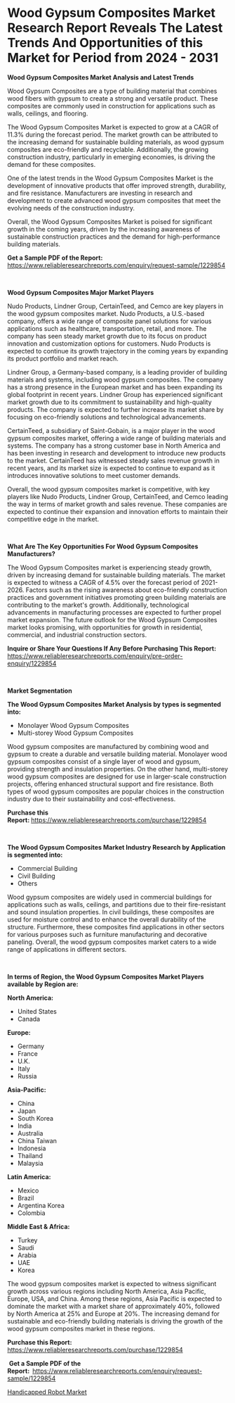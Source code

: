 <p><h1>Wood Gypsum Composites Market Research Report Reveals The Latest Trends And Opportunities of this Market for Period from 2024 - 2031</h1></p><p><strong>Wood Gypsum Composites Market Analysis and Latest Trends</strong></p>
<p><p>Wood Gypsum Composites are a type of building material that combines wood fibers with gypsum to create a strong and versatile product. These composites are commonly used in construction for applications such as walls, ceilings, and flooring.</p><p>The Wood Gypsum Composites Market is expected to grow at a CAGR of 11.3% during the forecast period. The market growth can be attributed to the increasing demand for sustainable building materials, as wood gypsum composites are eco-friendly and recyclable. Additionally, the growing construction industry, particularly in emerging economies, is driving the demand for these composites.</p><p>One of the latest trends in the Wood Gypsum Composites Market is the development of innovative products that offer improved strength, durability, and fire resistance. Manufacturers are investing in research and development to create advanced wood gypsum composites that meet the evolving needs of the construction industry.</p><p>Overall, the Wood Gypsum Composites Market is poised for significant growth in the coming years, driven by the increasing awareness of sustainable construction practices and the demand for high-performance building materials.</p></p>
<p><strong>Get a Sample PDF of the Report:&nbsp;</strong> <a href="https://www.reliableresearchreports.com/enquiry/request-sample/1229854">https://www.reliableresearchreports.com/enquiry/request-sample/1229854</a></p>
<p>&nbsp;</p>
<p><strong>Wood Gypsum Composites Major Market Players</strong></p>
<p><p>Nudo Products, Lindner Group, CertainTeed, and Cemco are key players in the wood gypsum composites market. Nudo Products, a U.S.-based company, offers a wide range of composite panel solutions for various applications such as healthcare, transportation, retail, and more. The company has seen steady market growth due to its focus on product innovation and customization options for customers. Nudo Products is expected to continue its growth trajectory in the coming years by expanding its product portfolio and market reach.</p><p>Lindner Group, a Germany-based company, is a leading provider of building materials and systems, including wood gypsum composites. The company has a strong presence in the European market and has been expanding its global footprint in recent years. Lindner Group has experienced significant market growth due to its commitment to sustainability and high-quality products. The company is expected to further increase its market share by focusing on eco-friendly solutions and technological advancements.</p><p>CertainTeed, a subsidiary of Saint-Gobain, is a major player in the wood gypsum composites market, offering a wide range of building materials and systems. The company has a strong customer base in North America and has been investing in research and development to introduce new products to the market. CertainTeed has witnessed steady sales revenue growth in recent years, and its market size is expected to continue to expand as it introduces innovative solutions to meet customer demands.</p><p>Overall, the wood gypsum composites market is competitive, with key players like Nudo Products, Lindner Group, CertainTeed, and Cemco leading the way in terms of market growth and sales revenue. These companies are expected to continue their expansion and innovation efforts to maintain their competitive edge in the market.</p></p>
<p>&nbsp;</p>
<p><strong>What Are The Key Opportunities For Wood Gypsum Composites Manufacturers?</strong></p>
<p><p>The Wood Gypsum Composites market is experiencing steady growth, driven by increasing demand for sustainable building materials. The market is expected to witness a CAGR of 4.5% over the forecast period of 2021-2026. Factors such as the rising awareness about eco-friendly construction practices and government initiatives promoting green building materials are contributing to the market's growth. Additionally, technological advancements in manufacturing processes are expected to further propel market expansion. The future outlook for the Wood Gypsum Composites market looks promising, with opportunities for growth in residential, commercial, and industrial construction sectors.</p></p>
<p><strong>Inquire or Share Your Questions If Any Before Purchasing This Report:</strong> <a href="https://www.reliableresearchreports.com/enquiry/pre-order-enquiry/1229854">https://www.reliableresearchreports.com/enquiry/pre-order-enquiry/1229854</a></p>
<p>&nbsp;</p>
<p><strong>Market Segmentation</strong></p>
<p><strong>The Wood Gypsum Composites Market Analysis by types is segmented into:</strong></p>
<p><ul><li>Monolayer Wood Gypsum Composites</li><li>Multi-storey Wood Gypsum Composites</li></ul></p>
<p><p>Wood gypsum composites are manufactured by combining wood and gypsum to create a durable and versatile building material. Monolayer wood gypsum composites consist of a single layer of wood and gypsum, providing strength and insulation properties. On the other hand, multi-storey wood gypsum composites are designed for use in larger-scale construction projects, offering enhanced structural support and fire resistance. Both types of wood gypsum composites are popular choices in the construction industry due to their sustainability and cost-effectiveness.</p></p>
<p><strong>Purchase this Report:&nbsp;</strong><a href="https://www.reliableresearchreports.com/purchase/1229854">https://www.reliableresearchreports.com/purchase/1229854</a></p>
<p>&nbsp;</p>
<p><strong>The Wood Gypsum Composites Market Industry Research by Application is segmented into:</strong></p>
<p><ul><li>Commercial Building</li><li>Civil Building</li><li>Others</li></ul></p>
<p><p>Wood gypsum composites are widely used in commercial buildings for applications such as walls, ceilings, and partitions due to their fire-resistant and sound insulation properties. In civil buildings, these composites are used for moisture control and to enhance the overall durability of the structure. Furthermore, these composites find applications in other sectors for various purposes such as furniture manufacturing and decorative paneling. Overall, the wood gypsum composites market caters to a wide range of applications in different sectors.</p></p>
<p>&nbsp;</p>
<p><strong>In terms of Region, the Wood Gypsum Composites Market Players available by Region are:</strong></p>
<p>
    <p> <strong> North America: </strong>
        <ul>
            <li>United States</li>
            <li>Canada</li>
        </ul>
        </p> 
    <p> <strong> Europe: </strong>
        <ul>
            <li>Germany</li>
            <li>France</li>
            <li>U.K.</li>
            <li>Italy</li>
            <li>Russia</li>
        </ul>
        </p> 
    <p> <strong> Asia-Pacific: </strong>
        <ul>
            <li>China</li>
            <li>Japan</li>
            <li>South Korea</li>
            <li>India</li>
            <li>Australia</li>
            <li>China Taiwan</li>
            <li>Indonesia</li>
            <li>Thailand</li>
            <li>Malaysia</li>
        </ul>
        </p> 
    <p> <strong> Latin America: </strong>
        <ul>
            <li>Mexico</li>
            <li>Brazil</li>
            <li>Argentina Korea</li>
            <li>Colombia</li>
        </ul>
        </p> 
    <p> <strong> Middle East & Africa: </strong>
        <ul>
            <li>Turkey</li>
            <li>Saudi</li>
            <li>Arabia</li>
            <li>UAE</li>
            <li>Korea</li>
        </ul>
    </p>
    </p>
<p><p>The wood gypsum composites market is expected to witness significant growth across various regions including North America, Asia Pacific, Europe, USA, and China. Among these regions, Asia Pacific is expected to dominate the market with a market share of approximately 40%, followed by North America at 25% and Europe at 20%. The increasing demand for sustainable and eco-friendly building materials is driving the growth of the wood gypsum composites market in these regions.</p></p>
<p><strong>Purchase this Report: </strong><a href="https://www.reliableresearchreports.com/purchase/1229854">https://www.reliableresearchreports.com/purchase/1229854</a></p>
<p>&nbsp;<strong>Get a Sample PDF of the Report:&nbsp;&nbsp;</strong><a href="https://www.reliableresearchreports.com/enquiry/request-sample/1229854">https://www.reliableresearchreports.com/enquiry/request-sample/1229854</a></p>
<p><strong></strong></p>
<p><p><a href="https://invited-way-688.notion.site/Handicapped-Robot-Market-Share-Market-New-Trends-Analysis-Report-By-Type-By-Application-By-End-u-9b506ac697e94666bd036d5324f5e9e0">Handicapped Robot Market</a></p></p>